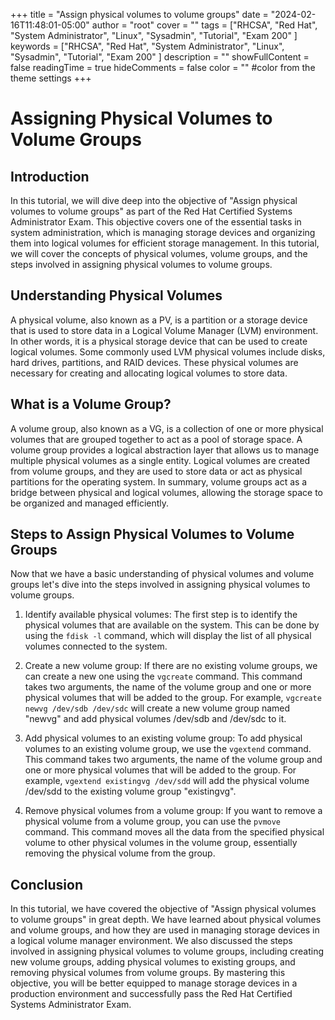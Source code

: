 +++
title = "Assign physical volumes to volume groups"
date = "2024-02-16T11:48:01-05:00"
author = "root"
cover = ""
tags = ["RHCSA", "Red Hat", "System Administrator", "Linux", "Sysadmin", "Tutorial", "Exam 200" ]
keywords = ["RHCSA", "Red Hat", "System Administrator", "Linux", "Sysadmin", "Tutorial", "Exam 200" ]
description = ""
showFullContent = false
readingTime = true
hideComments = false
color = "" #color from the theme settings
+++


# Assigning Physical Volumes to Volume Groups

## Introduction
In this tutorial, we will dive deep into the objective of "Assign physical volumes to volume groups" as part of the Red Hat Certified Systems Administrator Exam. This objective covers one of the essential tasks in system administration, which is managing storage devices and organizing them into logical volumes for efficient storage management. In this tutorial, we will cover the concepts of physical volumes, volume groups, and the steps involved in assigning physical volumes to volume groups.

## Understanding Physical Volumes
A physical volume, also known as a PV, is a partition or a storage device that is used to store data in a Logical Volume Manager (LVM) environment. In other words, it is a physical storage device that can be used to create logical volumes. Some commonly used LVM physical volumes include disks, hard drives, partitions, and RAID devices. These physical volumes are necessary for creating and allocating logical volumes to store data.

## What is a Volume Group?
A volume group, also known as a VG, is a collection of one or more physical volumes that are grouped together to act as a pool of storage space. A volume group provides a logical abstraction layer that allows us to manage multiple physical volumes as a single entity. Logical volumes are created from volume groups, and they are used to store data or act as physical partitions for the operating system. In summary, volume groups act as a bridge between physical and logical volumes, allowing the storage space to be organized and managed efficiently.

## Steps to Assign Physical Volumes to Volume Groups
Now that we have a basic understanding of physical volumes and volume groups let's dive into the steps involved in assigning physical volumes to volume groups.

1. Identify available physical volumes: The first step is to identify the physical volumes that are available on the system. This can be done by using the `fdisk -l` command, which will display the list of all physical volumes connected to the system.

2. Create a new volume group: If there are no existing volume groups, we can create a new one using the `vgcreate` command. This command takes two arguments, the name of the volume group and one or more physical volumes that will be added to the group. For example, `vgcreate newvg /dev/sdb /dev/sdc` will create a new volume group named "newvg" and add physical volumes /dev/sdb and /dev/sdc to it.

3. Add physical volumes to an existing volume group: To add physical volumes to an existing volume group, we use the `vgextend` command. This command takes two arguments, the name of the volume group and one or more physical volumes that will be added to the group. For example, `vgextend existingvg /dev/sdd` will add the physical volume /dev/sdd to the existing volume group "existingvg".

4. Remove physical volumes from a volume group: If you want to remove a physical volume from a volume group, you can use the `pvmove` command. This command moves all the data from the specified physical volume to other physical volumes in the volume group, essentially removing the physical volume from the group.

## Conclusion
In this tutorial, we have covered the objective of "Assign physical volumes to volume groups" in great depth. We have learned about physical volumes and volume groups, and how they are used in managing storage devices in a logical volume manager environment. We also discussed the steps involved in assigning physical volumes to volume groups, including creating new volume groups, adding physical volumes to existing groups, and removing physical volumes from volume groups. By mastering this objective, you will be better equipped to manage storage devices in a production environment and successfully pass the Red Hat Certified Systems Administrator Exam.